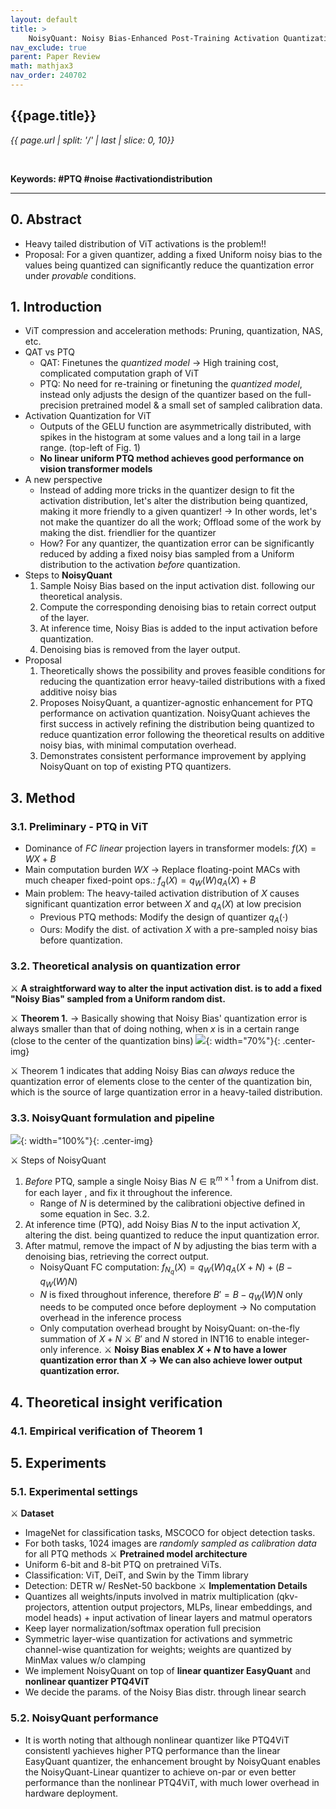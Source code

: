 ```yaml
---
layout: default
title: >
    NoisyQuant: Noisy Bias-Enhanced Post-Training Activation Quantization for Vision Transformers
nav_exclude: true
parent: Paper Review
math: mathjax3
nav_order: 240702
---
```


## {{page.title}}
*{{ page.url | split: '/' | last | slice: 0, 10}}*

 <br>

 **Keywords: #PTQ #noise #activationdistribution**

---

## 0. Abstract
- Heavy tailed distribution of ViT activations is the problem!!
- Proposal: For a given quantizer, adding a fixed Uniform noisy bias to the values being quantized can significantly reduce the quantization error under *provable* conditions.

## 1. Introduction
- ViT compression and acceleration methods: Pruning, quantization, NAS, etc.
- QAT vs PTQ
  - QAT: Finetunes the *quantized model* → High training cost, complicated computation graph of ViT
  - PTQ: No need for re-training or finetuning the *quantized model*, instead only adjusts the design of the quantizer based on the full-precision pretrained model & a small set of sampled calibration data. 
- Activation Quantization for ViT
  - Outputs of the GELU function are asymmetrically distributed, with spikes in the histogram at some values and a long tail in a large range. (top-left of Fig. 1)
  - **No linear uniform PTQ method achieves good performance on vision transformer models**
- A new perspective
  - Instead of adding more tricks in the quantizer design to fit the activation distribution, let's alter the distribution being quantized, making it more friendly to a given quantizer! → In other words, let's not make the quantizer do all the work; Offload some of the work by making the dist. friendlier for the quantizer
  - How? For any quantizer, the quantization error can be significantly reduced by adding a fixed noisy bias sampled from a Uniform distribution to the activation *before* quantization. 
- Steps to **NoisyQuant**
  1. Sample Noisy Bias based on the input activation dist. following our theoretical analysis.
  2. Compute the corresponding denoising bias to retain correct output of the layer. 
  3. At inference time, Noisy Bias is added to the input activation before quantization.
  4. Denoising bias is removed from the layer output. 
- Proposal
  1. Theoretically shows the possibility and proves feasible conditions for reducing the quantization error heavy-tailed distributions with a fixed additive noisy bias
  2. Proposes NoisyQuant, a quantizer-agnostic enhancement for PTQ performance on activation quantization. NoisyQuant achieves the first success in actively refining the distribution being quantized to reduce quantization error following the theoretical results on additive noisy bias, with minimal computation overhead. 
  3. Demonstrates consistent performance improvement by applying NoisyQuant on top of existing PTQ quantizers.

## 3. Method

### 3.1. Preliminary - PTQ in ViT
- Dominance of *FC linear* projection layers in transformer models: $f(X) = WX + B$
- Main computation burden $WX$ → Replace floating-point MACs with much cheaper fixed-point ops.: $f_q(X)=q_W(W)q_A(X)+B$
- Main problem: The heavy-tailed activation distribution of $X$ causes significant quantization error between $X$ and $q_A(X)$ at low precision
  - Previous PTQ methods: Modify the design of quantizer $q_A(\cdot)$
  - Ours: Modify the dist. of activation $X$ with a pre-sampled noisy bias before quantization. 

### 3.2. Theoretical analysis on quantization error 
⚔️ **A straightforward way to alter the input activation dist. is to add a fixed "Noisy Bias" sampled from a Uniform random dist.**

⚔️ **Theorem 1.** → Basically showing that Noisy Bias' quantization error is always smaller than that of doing nothing, when $x$ is in a certain range (close to the center of the quantization bins)
![](/img/2024-07-02-16-48-54.png){: width="70%"}{: .center-img}

⚔️ Theorem 1 indicates that adding Noisy Bias can *always* reduce the quantization error of elements close to the center of the quantization bin, which is the source of large quantization error in a heavy-tailed distribution. 

### 3.3. NoisyQuant formulation and pipeline
![](/img/2024-07-02-14-27-13.png){: width="100%"}{: .center-img}

⚔ Steps of NoisyQuant
1. *Before* PTQ, sample a single Noisy Bias $N \in \mathbb{R}^{m\times 1}$ from a Unifrom dist. for each layer , and fix it throughout the inference. 
    - Range of $N$ is determined by the calibrationi objective defined in some equation in Sec. 3.2. 
2. At inference time (PTQ), add Noisy Bias $N$ to the input activation $X$, altering the dist. being quantized to reduce the input quantization error. 
3. After matmul, remove the impact of $N$ by adjusting the bias term with a denoising bias, retrieving the correct output. 
    - NoisyQuant FC computation: $f_{N_q}(X)=q_W(W)q_A(X+N)+(B-q_W(W)N)$
    - $N$ is fixed throughout inference, therefore $B'=B-q_W(W)N$ only needs to be computed once before deployment → No computation overhead in the inference process
    - Only computation overhead brought by NoisyQuant: on-the-fly summation of $X+N$
⚔ $B'$ and $N$ stored in INT16 to enable integer-only inference.
⚔ **Noisy Bias enablex $X+N$ to have a lower quantization error than $X$ → We can also achieve lower output quantization error.** 


## 4. Theoretical insight verification
### 4.1. Empirical verification of Theorem 1

## 5. Experiments
### 5.1. Experimental settings
⚔️ **Dataset**
- ImageNet for classification tasks, MSCOCO for object detection tasks. 
- For both tasks, 1024 images are *randomly sampled as calibration data* for all PTQ methods
⚔️ **Pretrained model architecture**
- Uniform 6-bit and 8-bit PTQ on pretrained ViTs.
- Classification: ViT, DeiT, and Swin by the Timm library
- Detection: DETR w/ ResNet-50 backbone
⚔️ **Implementation Details**
- Quantizes all weights/inputs involved in matrix multiplication (qkv-projectors, attention output projectors, MLPs, linear embeddings, and model heads) + input activation of linear layers and matmul operators 
- Keep layer normalization/softmax operation full precision
- Symmetric layer-wise quantization for activations and symmetric channel-wise quantization for weights; weights are quantized by MinMax values w/o clamping 
- We implement NoisyQuant on top of **linear quantizer EasyQuant** and **nonlinear quantizer PTQ4ViT**
- We decide the params. of the Noisy Bias distr. through linear search 
### 5.2. NoisyQuant performance
- It is worth noting that although nonlinear quantizer like PTQ4ViT consistentl yachieves higher PTQ performance than the linear EasyQuant quantizer, the enhancement brought by NoisyQuant enables the NoisyQuant-Linear quantizer to achieve on-par or even better performance than the nonlinear PTQ4ViT, with much lower overhead in hardware deployment.